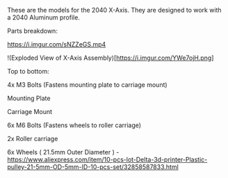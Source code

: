 These are the models for the 2040 X-Axis. They are designed to work with a 2040 Aluminum profile.



Parts breakdown:


https://i.imgur.com/sNZZeGS.mp4

!(Exploded View of X-Axis Assembly)[https://i.imgur.com/YWe7ojH.png]


Top to bottom:

4x M3 Bolts (Fastens mounting plate to carriage mount)

Mounting Plate

Carriage Mount

6x M6 Bolts (Fastens wheels to roller carriage)

2x Roller carriage

6x Wheels ( 21.5mm Outer Diameter ) - 
https://www.aliexpress.com/item/10-pcs-lot-Delta-3d-printer-Plastic-pulley-21-5mm-OD-5mm-ID-10-pcs-set/32858587833.html
